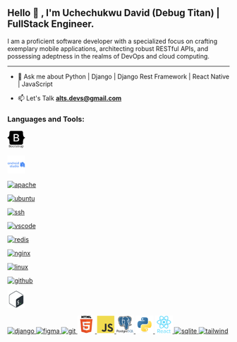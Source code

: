 <h2> Hello 👋 , I'm Uchechukwu David (Debug Titan) | FullStack Engineer.</h2>

I am a proficient software developer with a specialized focus on crafting exemplary mobile applications, architecting robust RESTful APIs, and possessing adeptness in the realms of DevOps and cloud computing.

<hr>

- 💬 Ask me about Python | Django | Django Rest Framework | React Native | JavaScript

- 📫 Let's Talk **alts.devs@gmail.com**

<h3 align="left">Languages and Tools:</h3>
<p align="left"> <a href="https://getbootstrap.com" target="_blank" rel="noreferrer"> <img src="https://raw.githubusercontent.com/devicons/devicon/master/icons/bootstrap/bootstrap-plain-wordmark.svg" alt="bootstrap" width="40" height="40"/> </a> 


<a href="https://developer.android.com/studio" target="_blank" rel="noreferrer"> <img src="https://github.com/devicons/devicon/blob/master/icons/androidstudio/androidstudio-plain-wordmark.svg" alt="android-studio" width="40" height="40"/> </a> 


<a href="https://www.apache.org/" target="_blank" rel="noreferrer"> <img src="https://raw.githubusercontent.com/devicons/devicon/blob/master/icons/apache/apache-original-wordmark.svg" alt="apache" width="40" height="40"/> </a> 


<a href="https://ubuntu.com" target="_blank" rel="noreferrer"> <img src="https://raw.githubusercontent.com/devicons/devicon/blob/master/icons/ubuntu/ubuntu-plain-wordmark.svg" alt="ubuntu" width="40" height="40"/> </a> 


<a href="https://ssh.com" target="_blank" rel="noreferrer"> <img src="https://raw.githubusercontent.com/devicons/devicon/blob/master/icons/ssh/ssh-original-wordmark.svg" alt="ssh" width="40" height="40"/> </a>  



<a href="https://code.visualstudio.com" target="_blank" rel="noreferrer"> <img src="https://raw.githubusercontent.com/devicons/devicon/blob/master/icons/visualstudio/visualstudio-plain-wordmark.svg" alt="vscode" width="40" height="40"/> </a>  



<a href="https://redis.io" target="_blank" rel="noreferrer"> <img src="https://raw.githubusercontent.com/devicons/devicon/blob/master/icons/redis/redis-original-wordmark.svg" alt="redis" width="40" height="40"/> </a> 

<a href="https://nginx.com" target="_blank" rel="noreferrer"> <img src="https://raw.githubusercontent.com/devicons/devicon/blob/master/icons/nginx/nginx-original.svg" alt="nginx" width="40" height="40"/> </a> 


<a href="https://linux.org" target="_blank" rel="noreferrer"> <img src="https://raw.githubusercontent.com/devicons/devicon/blob/master/icons/linux/linux-original.svg" alt="linux" width="40" height="40"/> </a>  


<a href="https://github.com" target="_blank" rel="noreferrer"> <img src="https://raw.githubusercontent.com/devicons/devicon/blob/master/icons/github/github-original-wordmark.svg" alt="github" width="40" height="40"/> </a> 


<a href="https://linux.org" target="_blank" rel="noreferrer"> <img src="https://github.com/devicons/devicon/blob/master/icons/bash/bash-original.svg" alt="bash" width="40" height="40"/> </a> 


<a href="https://www.djangoproject.com/" target="_blank" rel="noreferrer"> <img src="https://cdn.worldvectorlogo.com/logos/django.svg" alt="django" width="40" height="40"/> </a> 
<a href="https://www.figma.com/" target="_blank" rel="noreferrer"> <img src="https://www.vectorlogo.zone/logos/figma/figma-icon.svg" alt="figma" width="40" height="40"/> </a>
<a href="https://git-scm.com/" target="_blank" rel="noreferrer"> <img src="https://www.vectorlogo.zone/logos/git-scm/git-scm-icon.svg" alt="git" width="40" height="40"/> </a> <a href="https://www.w3.org/html/" target="_blank" rel="noreferrer"> <img src="https://raw.githubusercontent.com/devicons/devicon/master/icons/html5/html5-original-wordmark.svg" alt="html5" width="40" height="40"/> <a href="https://developer.mozilla.org/en-US/docs/Web/JavaScript" target="_blank" rel="noreferrer"> <img src="https://raw.githubusercontent.com/devicons/devicon/master/icons/javascript/javascript-original.svg" alt="javascript" width="40" height="40"/> </a> <a href="https://www.postgresql.org" target="_blank" rel="noreferrer"> <img src="https://raw.githubusercontent.com/devicons/devicon/master/icons/postgresql/postgresql-original-wordmark.svg" alt="postgresql" width="40" height="40"/> </a> <a href="https://www.python.org" target="_blank" rel="noreferrer"> <img src="https://raw.githubusercontent.com/devicons/devicon/master/icons/python/python-original.svg" alt="python" width="40" height="40"/> </a> <a href="https://reactjs.org/" target="_blank" rel="noreferrer"> <img src="https://raw.githubusercontent.com/devicons/devicon/master/icons/react/react-original-wordmark.svg" alt="react" width="40" height="40"/> </a> <a href="https://www.sqlite.org/" target="_blank" rel="noreferrer"> <img src="https://www.vectorlogo.zone/logos/sqlite/sqlite-icon.svg" alt="sqlite" width="40" height="40"/> </a> <a href="https://tailwindcss.com/" target="_blank" rel="noreferrer"> <img src="https://www.vectorlogo.zone/logos/tailwindcss/tailwindcss-icon.svg" alt="tailwind" width="40" height="40"/> </a></p>
